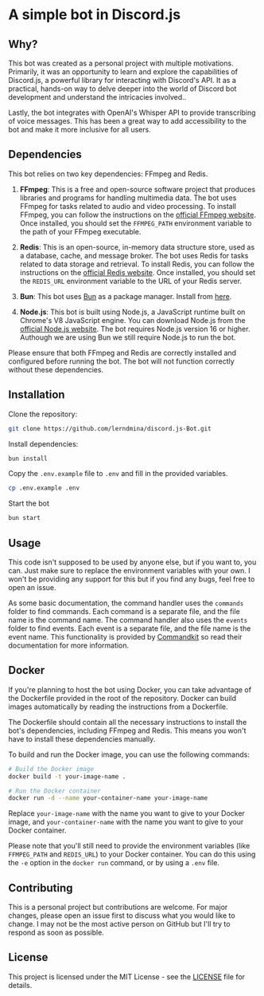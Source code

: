 # A simple bot in Discord.js

## Why?

This bot was created as a personal project with multiple motivations. Primarily, it was an opportunity to learn and explore the capabilities of Discord.js, a powerful library for interacting with Discord's API. It as a practical, hands-on way to delve deeper into the world of Discord bot development and understand the intricacies involved..

Lastly, the bot integrates with OpenAI's Whisper API to provide transcribing of voice messages. This has been a great way to add accessibility to the bot and make it more inclusive for all users.
## Dependencies
This bot relies on two key dependencies: FFmpeg and Redis. 

1. **FFmpeg**: This is a free and open-source software project that produces libraries and programs for handling multimedia data. The bot uses FFmpeg for tasks related to audio and video processing. To install FFmpeg, you can follow the instructions on the [official FFmpeg website](https://ffmpeg.org/download.html). Once installed, you should set the `FFMPEG_PATH` environment variable to the path of your FFmpeg executable.

2. **Redis**: This is an open-source, in-memory data structure store, used as a database, cache, and message broker. The bot uses Redis for tasks related to data storage and retrieval. To install Redis, you can follow the instructions on the [official Redis website](https://redis.io/download). Once installed, you should set the `REDIS_URL` environment variable to the URL of your Redis server.

3. **Bun**: This bot uses [Bun](https://bun.sh/) as a package manager. Install from [here](https://bun.sh/).

4. **Node.js**: This bot is built using Node.js, a JavaScript runtime built on Chrome's V8 JavaScript engine. You can download Node.js from the [official Node.js website](https://nodejs.org/). The bot requires Node.js version 16 or higher. Authough we are using Bun we still require Node.js to run the bot.


Please ensure that both FFmpeg and Redis are correctly installed and configured before running the bot. The bot will not function correctly without these dependencies.

## Installation
Clone the repository:
```bash
git clone https://github.com/lerndmina/discord.js-Bot.git
```

Install dependencies:
```bash
bun install
```

Copy the `.env.example` file to `.env` and fill in the provided variables.
```bash
cp .env.example .env
```

Start the bot
```bash
bun start
```

## Usage
This code isn't supposed to be used by anyone else, but if you want to, you can. Just make sure to replace the environment variables with your own. I won't be providing any support for this but if you find any bugs, feel free to open an issue.

As some basic documentation, the command handler uses the `commands` folder to find commands. Each command is a separate file, and the file name is the command name. The command handler also uses the `events` folder to find events. Each event is a separate file, and the file name is the event name. This functionality is provided by [Commandkit](https://commandkit.js.org/) so read their documentation for more information.

## Docker
If you're planning to host the bot using Docker, you can take advantage of the Dockerfile provided in the root of the repository. Docker can build images automatically by reading the instructions from a Dockerfile. 

The Dockerfile should contain all the necessary instructions to install the bot's dependencies, including FFmpeg and Redis. This means you won't have to install these dependencies manually.

To build and run the Docker image, you can use the following commands:

```bash
# Build the Docker image
docker build -t your-image-name .

# Run the Docker container
docker run -d --name your-container-name your-image-name
```

Replace `your-image-name` with the name you want to give to your Docker image, and `your-container-name` with the name you want to give to your Docker container.

Please note that you'll still need to provide the environment variables (like `FFMPEG_PATH` and `REDIS_URL`) to your Docker container. You can do this using the `-e` option in the `docker run` command, or by using a `.env` file.

## Contributing
This is a personal project but contributions are welcome. For major changes, please open an issue first to discuss what you would like to change. I may not be the most active person on GitHub but I'll try to respond as soon as possible.

## License
This project is licensed under the MIT License - see the [LICENSE](LICENSE) file for details.